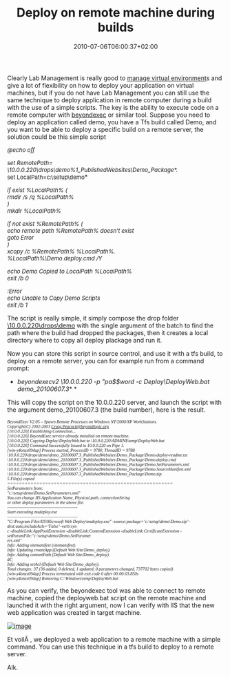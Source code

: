 ﻿---
title: "Deploy on remote machine during builds"
description: ""
date: 2010-07-06T06:00:37+02:00
draft: false
tags: [ASPNET]
categories: [ASPNET,Tools and library]
---
Clearly Lab Management is really good to [manage virtual environment](http://www.codewrecks.com/blog/index.php/2010/06/29/deploy-a-solution-and-a-database-in-a-lab-management-virtual-environment/)s and give a lot of flexibility on how to deploy your application on virtual machines, but if you do not have Lab Management you can still use the same technique to deploy application in remote computer during a build with the use of a simple scripts. The key is the ability to execute code on a remote computer with [beyondexec](http://www.beyondlogic.org/solutions/remoteprocess/BeyondExec.htm) or similar tool. Suppose you need to deploy an application called demo, you have a Tfs build called Demo, and you want to be able to deploy a specific build on a remote server, the solution could be this simple script

*<font size="2">@echo off</font>*

*<font size="2">set RemotePath= \\10.0.0.220\drops\demo\%1\_PublishedWebsites\Demo_Package\*.*       <br>set LocalPath=c:\setup\demo</font>*

*<font size="2">if exist %LocalPath% (       <br>rmdir /s /q %LocalPath%        <br>)        <br>mkdir %LocalPath%</font>*

*<font size="2">if not exist %RemotePath% (       <br>echo remote path %RemotePath% doesn&#8217;t exist        <br>goto Error        <br>)</font>*  
*<font size="2">xcopy /c %RemotePath% %LocalPath%\.       <br>%LocalPath%\Demo.deploy.cmd /Y</font>*

*<font size="2">echo Demo Copied to LocalPath %LocalPath%       <br>exit /b 0</font>*

*<font size="2">:Error       <br>echo Unable to Copy Demo Scripts        <br>exit /b 1</font>*

The script is really simple, it simply compose the drop folder [\\10.0.0.220\drops\demo](file://\\10.0.0.220\drops\demo) with the single argument of the batch to find the path where the build had dropped the packages, then it creates a local directory where to copy all deploy plackage and run it.

Now you can store this script in source control, and use it with a tfs build, to deploy on a remote server, you can for example run from a command prompt:

* **beyondexecv2 \\10.0.0.220 -p "pa$$word* -c Deploy\DeployWeb.bat demo\_20100607.3** *

This will copy the script on the 10.0.0.220 server, and launch the script with the argument demo\_20100607.3 (the build number), here is the result.

*<font size="1" face="Consolas">BeyondExec V2.05 &#8211; Spawn Remote Processes on Windows NT/2000/XP WorkStations.       <br>Copyright(C) 2002-2003 Craig.Peacock@beyondlogic.org        <br>[10.0.0.220] Establishing Connection...        <br>[10.0.0.220] BeyondExec service already installed on remote machine.        <br>[10.0.0.220] Copying Deploy\DeployWeb.bat to \\10.0.0.220\ADMIN$\temp\DeployWeb.bat        <br>[10.0.0.220] Command Successfully Issued to 10.0.0.220 on Pipe 1.        <br>[win-y4onzs094up] Process started, ProcessID = 9780, ThreadID = 9788        <br>\\10.0.0.220\drops\demo\demo_20100607.3\_PublishedWebsites\Demo_Package\Demo.deploy-readme.txt        <br>\\10.0.0.220\drops\demo\demo_20100607.3\_PublishedWebsites\Demo_Package\Demo.deploy.cmd        <br>\\10.0.0.220\drops\demo\demo_20100607.3\_PublishedWebsites\Demo_Package\Demo.SetParameters.xml        <br>\\10.0.0.220\drops\demo\demo_20100607.3\_PublishedWebsites\Demo_Package\Demo.SourceManifest.xml        <br>\\10.0.0.220\drops\demo\demo_20100607.3\_PublishedWebsites\Demo_Package\Demo.zip        <br>5 File(s) copied        <br>=========================================================        <br>SetParameters from:        <br>&quot;c:\setup\demo\Demo.SetParameters.xml&quot;        <br>You can change IIS Application Name, Physical path, connectionString        <br>or other deploy parameters in the above file.        <br>&#8212;&#8212;&#8212;&#8212;&#8212;&#8212;&#8212;&#8212;&#8212;&#8212;&#8212;&#8212;&#8212;&#8212;&#8212;&#8212;&#8212;&#8212;-        <br> Start executing msdeploy.exe        <br>&#8212;&#8212;&#8212;&#8212;&#8212;&#8212;&#8212;&#8212;&#8212;&#8212;&#8212;&#8212;&#8212;&#8212;&#8212;&#8212;&#8212;&#8212;-        <br> &quot;C:\Program Files\IIS\Microsoft Web Deploy\\msdeploy.exe&quot; -source:package=&#8217;c:\setup\demo\Demo.zip&#8217; -dest:auto,includeAcls=&#8217;False&#8217; -verb:syn        <br>c -disableLink:AppPoolExtension -disableLink:ContentExtension -disableLink:CertificateExtension -setParamFile:&quot;c:\setup\demo\Demo.SetParamet        <br>ers.xml&quot;        <br>Info: Adding sitemanifest (sitemanifest).        <br>Info: Updating createApp (Default Web Site/Demo_deploy).        <br>Info: Adding contentPath (Default Web Site/Demo_deploy).        <br>â€¦        <br>Info: Adding setAcl (Default Web Site/Demo_deploy).        <br>Total changes: 37 (36 added, 0 deleted, 1 updated, 0 parameters changed, 737702 bytes copied)        <br>[win-y4onzs094up] Process terminated with exit code 0 after 00:00:03.850s        <br>[win-y4onzs094up] Removing C:\Windows\temp\DeployWeb.bat</font>*

As you can verify, the beyondexec tool was able to connect to remote machine, copied the deployweb.bat script on the remote machine and launched it with the right argument, now I can verify with IIS that the new web application was created in target machine.

[![image](https://www.codewrecks.com/blog/wp-content/uploads/2010/07/image_thumb9.png "image")](https://www.codewrecks.com/blog/wp-content/uploads/2010/07/image9.png)

Et voilÃ , we deployed a web application to a remote machine with a simple command. You can use this technique in a tfs build to deploy to a remote server.

Alk.
